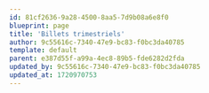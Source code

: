 ```yaml
---
id: 81cf2636-9a28-4500-8aa5-7d9b08a6e8f0
blueprint: page
title: 'Billets trimestriels'
author: 9c55616c-7340-47e9-bc83-f0bc3da40785
template: default
parent: e387d55f-a99a-4ec8-89b5-fde6282d2fda
updated_by: 9c55616c-7340-47e9-bc83-f0bc3da40785
updated_at: 1720970753
---
```

